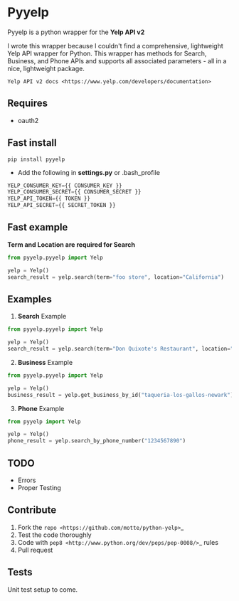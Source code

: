 Pyyelp
=======

Pyyelp is a python wrapper for the **Yelp API v2**

I wrote this wrapper because I couldn't find a comprehensive, lightweight Yelp API wrapper for Python.  This wrapper has methods for Search, Business, and Phone APIs and supports all associated parameters - all in a nice, lightweight package.

`Yelp API v2 docs <https://www.yelp.com/developers/documentation>`

Requires
-------
- oauth2

Fast install
-------
```
pip install pyyelp
```

- Add the following in **settings.py** or .bash_profile

```python
YELP_CONSUMER_KEY={{ CONSUMER_KEY }}
YELP_CONSUMER_SECRET={{ CONSUMER_SECRET }}
YELP_API_TOKEN={{ TOKEN }}
YELP_API_SECRET={{ SECRET_TOKEN }}
```

Fast example
-------
**Term and Location are required for Search**
```python
from pyyelp.pyyelp import Yelp

yelp = Yelp()
search_result = yelp.search(term="foo store", location="California")
```

Examples
-------
1. **Search** Example
```python
from pyyelp.pyyelp import Yelp

yelp = Yelp()
search_result = yelp.search(term="Don Quixote's Restaurant", location="Santa Cruz, California")
```

2. **Business** Example
```python
from pyyelp.pyyelp import Yelp

yelp = Yelp()
business_result = yelp.get_business_by_id("taqueria-los-gallos-newark")
```

3. **Phone** Example
```python
from pyyelp import Yelp

yelp = Yelp()
phone_result = yelp.search_by_phone_number("1234567890")
```

TODO
-------
- Errors
- Proper Testing

Contribute
-------
1. Fork the `repo <https://github.com/motte/python-yelp>`_
2. Test the code thoroughly
3. Code with `pep8 <http://www.python.org/dev/peps/pep-0008/>`_ rules
4. Pull request

Tests
-------
Unit test setup to come.
